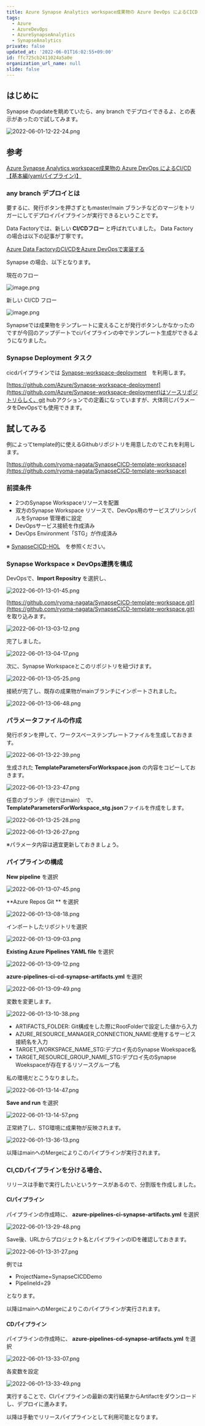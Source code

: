 ```yaml
---
title: Azure Synapse Analytics workspace成果物の Azure DevOps によるCICD【any branch編】
tags:
  - Azure
  - AzureDevOps
  - AzureSynapseAnalytics
  - SynapseAnalytics
private: false
updated_at: '2022-06-01T16:02:55+09:00'
id: ffc725cb2411024a5a0e
organization_url_name: null
slide: false
---
```

## はじめに

Synapse のupdateを眺めていたら、any branch でデプロイできるよ、との表示があったので試してみます。

![2022-06-01-12-22-24.png](https://qiita-image-store.s3.ap-northeast-1.amazonaws.com/0/281819/0f75a108-6d5c-821a-809a-5e102a379e57.png)

## 参考


[Azure Synapse Analytics workspace成果物の Azure DevOps によるCI/CD【基本編(yamlパイプライン)】](https://qiita.com/ryoma-nagata/items/29a0183a14a8cee03924)

### any branch デプロイとは

要するに、発行ボタンを押さずともmaster/main ブランチなどのマージをトリガーにしてデプロイパイプラインが実行できるということです。

Data Factoryでは、新しい **CI/CDフロー** と呼ばれていました。
Data Factory の場合は以下の記事が丁寧です。

[Azure Data FactoryのCI/CDをAzure DevOpsで実装する](https://qiita.com/whata/items/7cad0c01e76d2f22e257#2-%E6%96%B0%E3%81%97%E3%81%84cicd%E3%81%AE%E3%83%95%E3%83%AD%E3%83%BC)

Synapse の場合、以下となります。

現在のフロー

![image.png](https://qiita-image-store.s3.ap-northeast-1.amazonaws.com/0/281819/b694c2b9-96bd-c11a-a7b2-a676b49f1666.png)

新しい CI/CD フロー

![image.png](https://qiita-image-store.s3.ap-northeast-1.amazonaws.com/0/281819/b9afa0e3-4171-e179-8c61-bd86e441bb17.png)



Synapseでは成果物をテンプレートに変えることが発行ボタンしかなかったのですが今回のアップデートでciパイプラインの中でテンプレート生成ができるようになりました。

### Synapse Deployment タスク

cicdパイプラインでは [Synapse-workspace-deployment](https://marketplace.visualstudio.com/items?itemName=AzureSynapseWorkspace.synapsecicd-deploy&ssr=false#overview)　を利用します。



[https://github.com/Azure/Synapse-workspace-deployment](https://github.com/Azure/Synapse-workspace-deployment)はソースリポジトリらしく、git hubアクションでの定義になっていますが、大体同じパラメータをDevOpsでも使用できます。


## 試してみる

例によってtemplate的に使えるGithubリポジトリを用意したのでこれを利用します。

[https://github.com/ryoma-nagata/SynapseCICD-template-workspace](https://github.com/ryoma-nagata/SynapseCICD-template-workspace)

### 前提条件

- 2つのSynapse Workspaceリソースを配置
- 双方のSynapse Workspace リソースで、DevOps用のサービスプリンシパルをSynapse 管理者に設定
- DevOpsサービス接続を作成済み
- DevOps Environment「STG」が作成済み

※ [SynapseCICD-HOL](https://github.com/ryoma-nagata/SynapseCICD-HOL)　を参照ください。

### Synapse Workspace × DevOps連携を構成

DevOpsで、**Import Repositry** を選択し、

![2022-06-01-13-01-45.png](https://qiita-image-store.s3.ap-northeast-1.amazonaws.com/0/281819/182bda79-0d5a-e360-6500-d367cd5610ce.png)


[https://github.com/ryoma-nagata/SynapseCICD-template-workspace.git](https://github.com/ryoma-nagata/SynapseCICD-template-workspace.git) を取り込みます。

![2022-06-01-13-03-12.png](https://qiita-image-store.s3.ap-northeast-1.amazonaws.com/0/281819/50ade666-fd1c-c6cf-d4a2-8acd81c0dd78.png)


完了しました。


![2022-06-01-13-04-17.png](https://qiita-image-store.s3.ap-northeast-1.amazonaws.com/0/281819/dd58028a-c2b5-9b1d-0d3d-c86704dbe28d.png)

次に、Synapse Workspaceとこのリポジトリを紐づけます。

![2022-06-01-13-05-25.png](https://qiita-image-store.s3.ap-northeast-1.amazonaws.com/0/281819/0ed3ee2e-8fca-54ae-dad0-5a001ef3cdfb.png)


接続が完了し、既存の成果物がmainブランチにインポートされました。

![2022-06-01-13-06-48.png](https://qiita-image-store.s3.ap-northeast-1.amazonaws.com/0/281819/46bac3b3-afc7-9aa3-5aba-7b13942ff2fd.png)


### パラメータファイルの作成

発行ボタンを押して、ワークスペーステンプレートファイルを生成しておきます。

![2022-06-01-13-22-39.png](https://qiita-image-store.s3.ap-northeast-1.amazonaws.com/0/281819/74504fbb-ddd1-416d-ffff-47c2985b5157.png)


生成された **TemplateParametersForWorkspace.json** の内容をコピーしておきます。

![2022-06-01-13-23-47.png](https://qiita-image-store.s3.ap-northeast-1.amazonaws.com/0/281819/f96768b3-5b83-8113-472e-71d70dc899d2.png)


任意のブランチ（例ではmain）　で、**TemplateParametersForWorkspace_stg.json**ファイルを作成をします。

![2022-06-01-13-25-28.png](https://qiita-image-store.s3.ap-northeast-1.amazonaws.com/0/281819/827f9039-bf9d-273d-4fc1-610a6794c912.png)

![2022-06-01-13-26-27.png](https://qiita-image-store.s3.ap-northeast-1.amazonaws.com/0/281819/23d99fba-be53-1fad-e1b5-3682c026973b.png)


※パラメータ内容は適宜更新しておきましょう。

### パイプラインの構成

**New pipeline** を選択

![2022-06-01-13-07-45.png](https://qiita-image-store.s3.ap-northeast-1.amazonaws.com/0/281819/aaa89a94-aaea-d8ed-5118-b4196279a681.png)


**Azure Repos Git ** を選択

![2022-06-01-13-08-18.png](https://qiita-image-store.s3.ap-northeast-1.amazonaws.com/0/281819/0b0f213c-6a68-9775-d292-3913134e5f19.png)


インポートしたリポジトリを選択

![2022-06-01-13-09-03.png](https://qiita-image-store.s3.ap-northeast-1.amazonaws.com/0/281819/d06604b4-7ebc-bc4e-a7ca-d03cfcac4d36.png)


**Existing Azure Pipelines YAML file** を選択

![2022-06-01-13-09-12.png](https://qiita-image-store.s3.ap-northeast-1.amazonaws.com/0/281819/6d55b5aa-312c-89c5-584a-f78d98e4053c.png)


**azure-pipelines-ci-cd-synapse-artifacts.yml** を選択

![2022-06-01-13-09-49.png](https://qiita-image-store.s3.ap-northeast-1.amazonaws.com/0/281819/edb3ccc5-b879-6d72-2864-310e68a29968.png)


変数を変更します。

![2022-06-01-13-10-38.png](https://qiita-image-store.s3.ap-northeast-1.amazonaws.com/0/281819/027c8fce-9e5d-69ce-e6f7-4eca63158ec2.png)


- ARTIFACTS_FOLDER: Git構成をした際にRootFolderで設定した値から入力
- AZURE_RESOURCE_MANAGER_CONNECTION_NAME:使用するサービス接続名を入力
- TARGET_WORKSPACE_NAME_STG:デプロイ先のSynapse Woekspace名
- TARGET_RESOURCE_GROUP_NAME_STG:デプロイ先のSynapse Woekspaceが存在するリソースグループ名

私の環境だとこうなりました。

![2022-06-01-13-14-47.png](https://qiita-image-store.s3.ap-northeast-1.amazonaws.com/0/281819/c1ee42c3-6029-c8a1-12b2-eef59b76b85d.png)


**Save and run** を選択

![2022-06-01-13-14-57.png](https://qiita-image-store.s3.ap-northeast-1.amazonaws.com/0/281819/998b13f0-fec4-eeb3-ea18-fe033e1463b5.png)


正常終了し、STG環境に成果物が反映されます。

![2022-06-01-13-36-13.png](https://qiita-image-store.s3.ap-northeast-1.amazonaws.com/0/281819/8cfee550-eef1-960c-8a77-85e18cf475bd.png)

以降はmainへのMergeによりこのパイプラインが実行されます。


### CI,CDパイプラインを分ける場合、

リリースは手動で実行したいというケースがあるので、分割版を作成しました。

#### CIパイプライン

パイプラインの作成時に、 **azure-pipelines-ci-synapse-artifacts.yml** を選択

![2022-06-01-13-29-48.png](https://qiita-image-store.s3.ap-northeast-1.amazonaws.com/0/281819/6a6c1948-bc77-023e-05bd-1f8cd36506fe.png)



Save後、URLからプロジェクト名とパイプラインのIDを確認しておきます。

![2022-06-01-13-31-27.png](https://qiita-image-store.s3.ap-northeast-1.amazonaws.com/0/281819/0377f6ff-f484-15a0-bb7d-e660285a0a28.png)


例では
- ProjectName=SynapseCICDDemo
- PipelineId=29

となります。

以降はmainへのMergeによりこのパイプラインが実行されます。

#### CDパイプライン

パイプラインの作成時に、 **azure-pipelines-cd-synapse-artifacts.yml** を選択

![2022-06-01-13-33-07.png](https://qiita-image-store.s3.ap-northeast-1.amazonaws.com/0/281819/6c411e53-3a4e-9a6c-7c1a-d76803b56d02.png)


各変数を設定

![2022-06-01-13-33-49.png](https://qiita-image-store.s3.ap-northeast-1.amazonaws.com/0/281819/bff5733f-6ba3-8059-4cab-ce0d15258887.png)

実行することで、CIパイプラインの最新の実行結果からArtifactをダウンロードし、デプロイに進みます。

以降は手動でリリースパイプラインとして利用可能となります。
